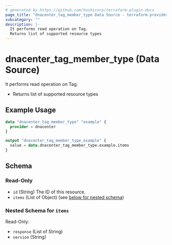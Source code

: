 ```yaml
---
# generated by https://github.com/hashicorp/terraform-plugin-docs
page_title: "dnacenter_tag_member_type Data Source - terraform-provider-dnacenter"
subcategory: ""
description: |-
  It performs read operation on Tag.
  Returns list of supported resource types
---
```


# dnacenter_tag_member_type (Data Source)

It performs read operation on Tag.

- Returns list of supported resource types

## Example Usage

```terraform
data "dnacenter_tag_member_type" "example" {
  provider = dnacenter
}

output "dnacenter_tag_member_type_example" {
  value = data.dnacenter_tag_member_type.example.items
}
```

<!-- schema generated by tfplugindocs -->
## Schema

### Read-Only

- `id` (String) The ID of this resource.
- `items` (List of Object) (see [below for nested schema](#nestedatt--items))

<a id="nestedatt--items"></a>
### Nested Schema for `items`

Read-Only:

- `response` (List of String)
- `version` (String)
